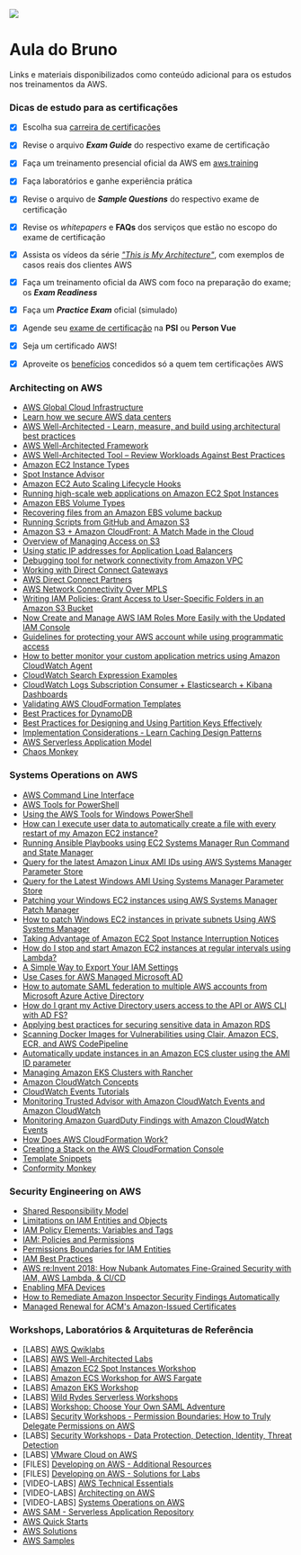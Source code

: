 ![](https://blogdolopez.files.wordpress.com/2019/05/aws-tc_resize.jpg)
# Aula do Bruno
Links e materiais disponibilizados como conteúdo adicional para os estudos nos treinamentos da AWS.


### Dicas de estudo para as certificações

- [X] Escolha sua [carreira de certificações](https://aws.amazon.com/certification/)
- [X] Revise o arquivo **_Exam Guide_** do respectivo exame de certificação
- [X] Faça um treinamento presencial oficial da AWS em [aws.training](https://www.aws.training/)
- [X] Faça laboratórios e ganhe experiência prática
- [X] Revise o arquivo de **_Sample Questions_** do respectivo exame de certificação
- [X] Revise os _whitepapers_ e **FAQs** dos serviços que estão no escopo do exame de certificação
- [X] Assista os vídeos da série [_"This is My Architecture"_](https://aws.amazon.com/this-is-my-architecture/), com exemplos de casos reais dos clientes AWS
- [X] Faça um treinamento oficial da AWS com foco na preparação do exame; os **_Exam Readiness_**
- [X] Faça um **_Practice Exam_** oficial (simulado)
- [X] Agende seu [exame de certificação](https://www.aws.training/Certification) na **PSI** ou **Person Vue**
- [X] Seja um certificado AWS!
- [X] Aproveite os [benefícios](https://aws.amazon.com/certification/benefits/) concedidos só a quem tem certificações AWS


### Architecting on AWS

* [AWS Global Cloud Infrastructure](https://infrastructure.aws/)
* [Learn how we secure AWS data centers](https://aws.amazon.com/compliance/data-center/)
* [AWS Well-Architected - Learn, measure, and build using architectural best practices](https://aws.amazon.com/architecture/well-architected/)
* [AWS Well-Architected Framework](https://wa.aws.amazon.com/index.html)
* [AWS Well-Architected Tool – Review Workloads Against Best Practices](https://aws.amazon.com/blogs/aws/new-aws-well-architected-tool-review-workloads-against-best-practices/)
* [Amazon EC2 Instance Types](https://aws.amazon.com/ec2/instance-types/)
* [Spot Instance Advisor](https://aws.amazon.com/ec2/spot/instance-advisor/)
* [Amazon EC2 Auto Scaling Lifecycle Hooks](https://docs.aws.amazon.com/autoscaling/ec2/userguide/lifecycle-hooks.html)
* [Running high-scale web applications on Amazon EC2 Spot Instances](https://aws.amazon.com/blogs/compute/running-high-scale-web-on-spot-instances/)
* [Amazon EBS Volume Types](https://docs.aws.amazon.com/AWSEC2/latest/UserGuide/EBSVolumeTypes.html)
* [Recovering files from an Amazon EBS volume backup](https://aws.amazon.com/blogs/compute/recovering-files-from-an-amazon-ebs-volume-backup/)
* [Running Scripts from GitHub and Amazon S3 ](https://docs.aws.amazon.com/systems-manager/latest/userguide/integration-remote-scripts.html)
* [Amazon S3 + Amazon CloudFront: A Match Made in the Cloud](https://aws.amazon.com/blogs/networking-and-content-delivery/amazon-s3-amazon-cloudfront-a-match-made-in-the-cloud/)
* [Overview of Managing Access on S3](https://docs.aws.amazon.com/AmazonS3/latest/dev/access-control-overview.html#so-which-one-should-i-use)
* [Using static IP addresses for Application Load Balancers](https://aws.amazon.com/blogs/networking-and-content-delivery/using-static-ip-addresses-for-application-load-balancers/)
* [Debugging tool for network connectivity from Amazon VPC](https://aws.amazon.com/blogs/networking-and-content-delivery/debugging-tool-for-network-connectivity-from-amazon-vpc/)
* [Working with Direct Connect Gateways](https://docs.aws.amazon.com/directconnect/latest/UserGuide/direct-connect-gateways.html)
* [AWS Direct Connect Partners](https://aws.amazon.com/directconnect/partners/)
* [AWS Network Connectivity Over MPLS](https://aws.amazon.com/answers/networking/aws-network-connectivity-over-mpls/)
* [Writing IAM Policies: Grant Access to User-Specific Folders in an Amazon S3 Bucket](https://aws.amazon.com/blogs/security/writing-iam-policies-grant-access-to-user-specific-folders-in-an-amazon-s3-bucket/)
* [Now Create and Manage AWS IAM Roles More Easily with the Updated IAM Console](https://aws.amazon.com/blogs/security/now-create-and-manage-aws-iam-roles-more-easily-with-the-updated-iam-console/)
* [Guidelines for protecting your AWS account while using programmatic access](https://aws.amazon.com/blogs/security/guidelines-for-protecting-your-aws-account-while-using-programmatic-access/)
* [How to better monitor your custom application metrics using Amazon CloudWatch Agent](https://aws.amazon.com/blogs/devops/new-how-to-better-monitor-your-custom-application-metrics-using-amazon-cloudwatch-agent/)
* [CloudWatch Search Expression Examples](https://docs.aws.amazon.com/AmazonCloudWatch/latest/monitoring/search-expression-examples.html)
* [CloudWatch Logs Subscription Consumer + Elasticsearch + Kibana Dashboards](https://aws.amazon.com/blogs/aws/cloudwatch-logs-subscription-consumer-elasticsearch-kibana-dashboards/)
* [Validating AWS CloudFormation Templates](https://aws.amazon.com/blogs/devops/validating-aws-cloudformation-templates/)
* [Best Practices for DynamoDB](https://docs.aws.amazon.com/amazondynamodb/latest/developerguide/best-practices.html)
* [Best Practices for Designing and Using Partition Keys Effectively ](https://docs.aws.amazon.com/amazondynamodb/latest/developerguide/bp-partition-key-design.html)
* [Implementation Considerations - Learn Caching Design Patterns](https://aws.amazon.com/caching/implementation-considerations/)
* [AWS Serverless Application Model](https://aws.amazon.com/serverless/sam/)
* [Chaos Monkey](https://netflix.github.io/chaosmonkey/)


### Systems Operations on AWS

* [AWS Command Line Interface](https://aws.amazon.com/cli/)
* [AWS Tools for PowerShell](https://aws.amazon.com/powershell/)
* [Using the AWS Tools for Windows PowerShell](https://docs.aws.amazon.com/powershell/latest/userguide/pstools-using.html)
* [How can I execute user data to automatically create a file with every restart of my Amazon EC2 instance?](https://aws.amazon.com/premiumsupport/knowledge-center/execute-user-data-ec2/)
* [Running Ansible Playbooks using EC2 Systems Manager Run Command and State Manager](https://aws.amazon.com/blogs/mt/running-ansible-playbooks-using-ec2-systems-manager-run-command-and-state-manager/)
* [Query for the latest Amazon Linux AMI IDs using AWS Systems Manager Parameter Store](https://aws.amazon.com/blogs/compute/query-for-the-latest-amazon-linux-ami-ids-using-aws-systems-manager-parameter-store/)
* [Query for the Latest Windows AMI Using Systems Manager Parameter Store](https://aws.amazon.com/blogs/mt/query-for-the-latest-windows-ami-using-systems-manager-parameter-store/)
* [Patching your Windows EC2 instances using AWS Systems Manager Patch Manager](https://aws.amazon.com/blogs/mt/patching-your-windows-ec2-instances-using-aws-systems-manager-patch-manager/)
* [How to patch Windows EC2 instances in private subnets Using AWS Systems Manager](https://aws.amazon.com/blogs/mt/how-to-patch-windows-ec2-instances-in-private-subnets-using-aws-systems-manager/)
* [Taking Advantage of Amazon EC2 Spot Instance Interruption Notices](https://aws.amazon.com/blogs/compute/taking-advantage-of-amazon-ec2-spot-instance-interruption-notices/)
* [How do I stop and start Amazon EC2 instances at regular intervals using Lambda?](https://aws.amazon.com/premiumsupport/knowledge-center/start-stop-lambda-cloudwatch/)
* [A Simple Way to Export Your IAM Settings](https://aws.amazon.com/blogs/security/a-simple-way-to-export-your-iam-settings/)
* [Use Cases for AWS Managed Microsoft AD](https://docs.aws.amazon.com/directoryservice/latest/admin-guide/ms_ad_use_cases.html)
* [How to automate SAML federation to multiple AWS accounts from Microsoft Azure Active Directory](https://aws.amazon.com/blogs/security/how-to-automate-saml-federation-to-multiple-aws-accounts-from-microsoft-azure-active-directory/)
* [How do I grant my Active Directory users access to the API or AWS CLI with AD FS?](https://aws.amazon.com/premiumsupport/knowledge-center/adfs-grant-ad-access-api-cli/)
* [Applying best practices for securing sensitive data in Amazon RDS](https://aws.amazon.com/blogs/database/applying-best-practices-for-securing-sensitive-data-in-amazon-rds/)
* [Scanning Docker Images for Vulnerabilities using Clair, Amazon ECS, ECR, and AWS CodePipeline](https://aws.amazon.com/blogs/compute/scanning-docker-images-for-vulnerabilities-using-clair-amazon-ecs-ecr-aws-codepipeline/)
* [Automatically update instances in an Amazon ECS cluster using the AMI ID parameter](https://aws.amazon.com/blogs/compute/automatically-update-instances-in-an-amazon-ecs-cluster-using-the-ami-id-parameter/)
* [Managing Amazon EKS Clusters with Rancher](https://aws.amazon.com/blogs/opensource/managing-eks-clusters-rancher/)
* [Amazon CloudWatch Concepts](https://docs.aws.amazon.com/AmazonCloudWatch/latest/monitoring/cloudwatch_concepts.html)
* [CloudWatch Events Tutorials](https://docs.aws.amazon.com/AmazonCloudWatch/latest/events/CloudWatch-Events-Tutorials.html)
* [Monitoring Trusted Advisor with Amazon CloudWatch Events and Amazon CloudWatch](https://docs.aws.amazon.com/awssupport/latest/user/cloudwatch-ta.html)
* [Monitoring Amazon GuardDuty Findings with Amazon CloudWatch Events ](https://docs.aws.amazon.com/guardduty/latest/ug/guardduty_findings_cloudwatch.html)
* [How Does AWS CloudFormation Work?](https://docs.aws.amazon.com/AWSCloudFormation/latest/UserGuide/cfn-whatis-howdoesitwork.html)
* [Creating a Stack on the AWS CloudFormation Console](https://docs.aws.amazon.com/AWSCloudFormation/latest/UserGuide/cfn-console-create-stack.html)
* [Template Snippets](https://docs.aws.amazon.com/AWSCloudFormation/latest/UserGuide/CHAP_TemplateQuickRef.html)
* [Conformity Monkey](https://github.com/Netflix/SimianArmy/wiki/Conformity-Home)


### Security Engineering on AWS

* [Shared Responsibility Model](https://aws.amazon.com/compliance/shared-responsibility-model/)
* [Limitations on IAM Entities and Objects](https://docs.aws.amazon.com/IAM/latest/UserGuide/reference_iam-limits.html)
* [IAM Policy Elements: Variables and Tags](https://docs.aws.amazon.com/IAM/latest/UserGuide/reference_policies_variables.html)
* [IAM: Policies and Permissions](https://docs.aws.amazon.com/IAM/latest/UserGuide/access_policies.html)
* [Permissions Boundaries for IAM Entities ](https://docs.aws.amazon.com/IAM/latest/UserGuide/access_policies_boundaries.html?icmpid=docs_iam_console)
* [IAM Best Practices](https://docs.aws.amazon.com/IAM/latest/UserGuide/best-practices.html)
* [AWS re:Invent 2018: How Nubank Automates Fine-Grained Security with IAM, AWS Lambda, & CI/CD](https://youtu.be/eQ549RvQDeI)
* [Enabling MFA Devices](https://docs.aws.amazon.com/IAM/latest/UserGuide/id_credentials_mfa_enable.html)
* [How to Remediate Amazon Inspector Security Findings Automatically](https://aws.amazon.com/blogs/security/how-to-remediate-amazon-inspector-security-findings-automatically/)
* [Managed Renewal for ACM's Amazon-Issued Certificates ](https://docs.aws.amazon.com/acm/latest/userguide/managed-renewal.html)


### Workshops, Laboratórios & Arquiteturas de Referência

* [LABS] [AWS Qwiklabs](https://run.qwiklabs.com/catalog?keywords=&cloud%5B%5D=AWS&format%5B%5D=any&level%5B%5D=any&duration%5B%5D=any&price%5B%5D=any&modality%5B%5D=any&language%5B%5D=any)
* [LABS] [AWS Well-Architected Labs](http://dx1572sre29wk.cloudfront.net/README.html)
* [LABS] [Amazon EC2 Spot Instances Workshop](https://ec2spotworkshops.com/)
* [LABS] [Amazon ECS Workshop for AWS Fargate](https://ecsworkshop.com/)
* [LABS] [Amazon EKS Workshop](https://eksworkshop.com/)
* [LABS] [Wild Rydes Serverless Workshops](https://github.com/aws-samples/aws-serverless-workshops)
* [LABS] [Workshop: Choose Your Own SAML Adventure](http://federationworkshopreinvent2016.s3-website-us-east-1.amazonaws.com/)
* [LABS] [Security Workshops - Permission Boundaries: How to Truly Delegate Permissions on AWS](https://awssecworkshops.com/builder-sessions/permission-boundary/build/)
* [LABS] [Security Workshops - Data Protection, Detection, Identity, Threat Detection](https://awssecworkshops.com/workshops/)
* [LABS] [VMware Cloud on AWS](https://www.vmware.com/try-vmware/vmc-aws-hol-labs.html)
* [FILES] [Developing on AWS - Additional Resources](https://hackmd.io/@MwIcLI3tRLiY6ECW-aHV_A/Syn63uSsm)
* [FILES] [Developing on AWS - Solutions for Labs](https://aws-tc-largeobjects.s3.amazonaws.com/AWS-100-DEV/v3.0/fullCodeForAllLabs.html)
* [VIDEO-LABS] [AWS Technical Essentials](http://bit.ly/tesslabs)
* [VIDEO-LABS] [Architecting on AWS](http://bit.ly/arclabs)
* [VIDEO-LABS] [Systems Operations on AWS](http://bit.ly/opslabs)
* [AWS SAM - Serverless Application Repository](https://serverlessrepo.aws.amazon.com/applications)
* [AWS Quick Starts](https://aws.amazon.com/quickstart/)
* [AWS Solutions](https://aws.amazon.com/solutions/)
* [AWS Samples](https://github.com/aws-samples)

